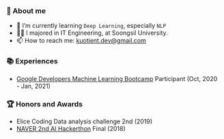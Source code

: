 ### 💌 About me

- 🌱 I’m currently learning `Deep Learning`, especially `NLP`
- 👩‍🎓 I majored in IT Engineering, at Soongsil University.
- 📫 How to reach me: kuotient.dev@gmail.com

### 📚 Experiences

- [Google Developers Machine Learning Bootcamp](https://developers-kr.googleblog.com/2020/09/mlbootcamp_11.html) Participant (Oct, 2020 - Jan, 2021)

### 🏆 Honors and Awards

- Elice Coding Data analysis challenge 2nd (2019)
- [NAVER 2nd AI Hackerthon](https://campaign.naver.com/aihackathon2018/) Final (2018)
